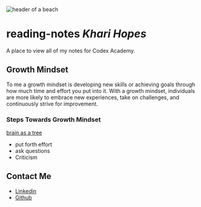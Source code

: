 ![header of a beach](https://fraserisland-australia.com/wp-content/uploads/2016/11/8.Fraser-Island-Beaches-Header.jpg)

# __reading-notes__ _Khari Hopes_
A place to view all of my notes for Codex Academy.

## Growth Mindset
To me a growth mindset is developing new skills or achieving goals through how much time and effort you put into it. With a growth mindset, individuals are more likely to embrace new experiences, take on challenges, and continuously strive for improvement.

### Steps Towards Growth Mindset
[brain as a tree](https://cdn.pixabay.com/photo/2023/04/10/00/39/ai-generated-7912531_1280.jpg)
- put forth effort
- ask questions
- Criticism 

  
## __Contact Me__
- [Linkedin](https://www.linkedin.com/in/kharihopes/)
- [Github](https://github.com/khari-hopes/)
